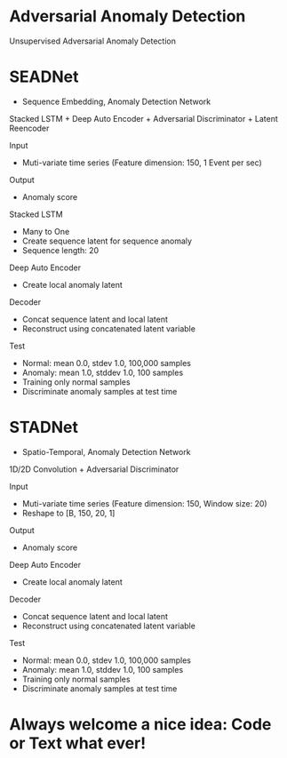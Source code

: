 # Adversarial Anomaly Detection
Unsupervised Adversarial Anomaly Detection

# SEADNet
- Sequence Embedding, Anomaly Detection Network

Stacked LSTM + Deep Auto Encoder + Adversarial Discriminator + Latent Reencoder

Input
- Muti-variate time series (Feature dimension: 150, 1 Event per sec)

Output
- Anomaly score

Stacked LSTM
- Many to One
- Create sequence latent for sequence anomaly
- Sequence length: 20

Deep Auto Encoder
- Create local anomaly latent

Decoder
- Concat sequence latent and local latent
- Reconstruct using concatenated latent variable

Test
- Normal: mean 0.0, stdev 1.0, 100,000 samples
- Anomaly: mean 1.0, stddev 1.0, 100 samples
- Training only normal samples
- Discriminate anomaly samples at test time

# STADNet
- Spatio-Temporal, Anomaly Detection Network

1D/2D Convolution + Adversarial Discriminator

Input
- Muti-variate time series (Feature dimension: 150, Window size: 20)
- Reshape to [B, 150, 20, 1]

Output
- Anomaly score

Deep Auto Encoder
- Create local anomaly latent

Decoder
- Concat sequence latent and local latent
- Reconstruct using concatenated latent variable

Test
- Normal: mean 0.0, stdev 1.0, 100,000 samples
- Anomaly: mean 1.0, stddev 1.0, 100 samples
- Training only normal samples
- Discriminate anomaly samples at test time

# Always welcome a nice idea: Code or Text what ever!
